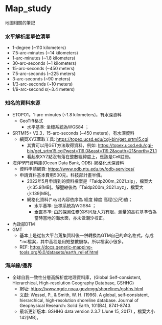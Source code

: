 # Map_study
地圖相關的筆記

### 水平解析度單位清單
+ 1-degree (~110 kilometers)
+ 7.5-arc-minutes	(~14 kilometers)
+ 1-arc-minutes	(~1.8 kilometers)
+ 30-arc-seconds (~1 kilometers)
+ 15-arc-seconds (~450 meters)
+ 7.5-arc-seconds (~225 meters)
+ 3-arc-seconds	(~90 meters)
+ 1/3-arc-seconds (~10 meters)	
+ 1/9-arc-second s(~3.4 meters)

### 知名的資料來源
+ ETOPO1，1-arc-minutes (~1.8 kilometers)，有水深資料
  + GeoTiff格式
    + 水平基準: 坐標系統為WGS84 ；
+ SRTM15+ V2.3，15-arc-seconds (~450 meters)，有水深資料
  + 網頁XYZ萃取工具: https://topex.ucsd.edu/cgi-bin/get_srtm15.cgi 
    + 其實可以用GET方法取得資料，例如: https://topex.ucsd.edu/cgi-bin/get_srtm15.cgi?west=119.0&east=119.2&south=21&north=21.1 
    + 看起來XYZ點沒有落在整數經緯度上，應該是Cell註冊。
+ 海洋學門資料庫(Ocean Data Bank, ODB)-網格化水深資料 
  + 資料申請網頁: https://www.odb.ntu.edu.tw/odb-services/
  + 申請資料基本費用500元。科技部計畫半價。
    + 2022年5月申請到的資料檔案是「Taidp200m_2021.zip」，檔案大小:35.9[MB]。解壓縮後為「Taidp200m_2021.xyz」，檔案大小:139[MB]。
    + 網格化資料(*.xyz)內容依序為 經度 緯度 高程(公尺)值；
      + 水平基準: 坐標系統為WGS84 ；
      + 垂直基準: 由於探測任務的不同及人力有限，測量的高程基準皆為當時當地的海水面，亦未做潮汐校正。
+ 內政部DTM
+ GMT
  + 基本上是從各大平台蒐集資料後一併轉換為GTM自己的命名格式，存成*.nc檔案，其中高程是用短整數儲存。所以檔案小很多。
  + REF: https://docs.generic-mapping-tools.org/6.0/datasets/earth_relief.html

### 海岸線/邊界
+ 全球自我一致性分層高解析度地理資料庫，(Global Self-consistent, Hierarchical, High-resolution Geography Database, GSHHG) 
  + 網址: https://www.ngdc.noaa.gov/mgg/shorelines/gshhs.html
  + 文獻: Wessel, P., & Smith, W. H. (1996). A global, self‐consistent, hierarchical, high‐resolution shoreline database. Journal of Geophysical Research: Solid Earth, 101(B4), 8741-8743.
  + 最新更新版本: GSHHG data version 2.3.7 (June 15, 2017) ，檔案大小142[MB]。
